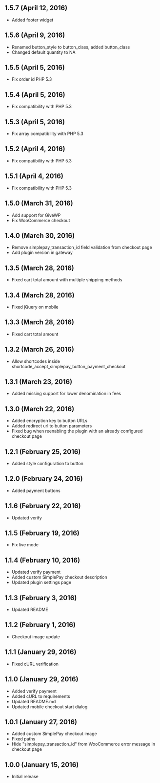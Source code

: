 ## 1.5.7 (April 12, 2016)

- Added footer widget

## 1.5.6 (April 9, 2016)

- Renamed button_style to button_class, added button_class
- Changed default quantity to NA

## 1.5.5 (April 5, 2016)

- Fix order id PHP 5.3

## 1.5.4 (April 5, 2016)

- Fix compatibility with PHP 5.3

## 1.5.3 (April 5, 2016)

- Fix array compatibility with PHP 5.3

## 1.5.2 (April 4, 2016)

- Fix compatibility with PHP 5.3

## 1.5.1 (April 4, 2016)

- Fix compatibility with PHP 5.3

## 1.5.0 (March 31, 2016)

- Add support for GiveWP
- Fix WooCommerce checkout

## 1.4.0 (March 30, 2016)

- Remove simplepay_transaction_id field validation from checkout page
- Add plugin version in gateway

## 1.3.5 (March 28, 2016)

- Fixed cart total amount with multiple shipping methods

## 1.3.4 (March 28, 2016)

- Fixed jQuery on mobile

## 1.3.3 (March 28, 2016)

- Fixed cart total amount

## 1.3.2 (March 26, 2016)

- Allow shortcodes inside shortcode_accept_simplepay_button_payment_checkout

## 1.3.1 (March 23, 2016)

- Added missing support for lower denomination in fees

## 1.3.0 (March 22, 2016)

- Added encryption key to button URLs
- Added redirect url to button parameters
- Fixed bug when reenabling the plugin with an already configured checkout page

## 1.2.1 (February 25, 2016)

- Added style configuration to button

## 1.2.0 (February 24, 2016)

- Added payment buttons

## 1.1.6 (February 22, 2016)

- Updated verify

## 1.1.5 (February 19, 2016)

- Fix live mode

## 1.1.4 (February 10, 2016)

- Updated verify payment
- Added custom SimplePay checkout description
- Updated plugin settings page

## 1.1.3 (February 3, 2016)

- Updated README

## 1.1.2 (February 1, 2016)

- Checkout image update

## 1.1.1 (January 29, 2016)

- Fixed cURL verification

## 1.1.0 (January 29, 2016)

- Added verify payment
- Added cURL to requirements
- Updated README.md
- Updated mobile checkout start dialog

## 1.0.1 (January 27, 2016)

- Added custom SimplePay checkout image
- Fixed paths
- Hide "simplepay_transaction_id" from WooCommerce error message in checkout page

## 1.0.0 (January 15, 2016)

- Initial release
